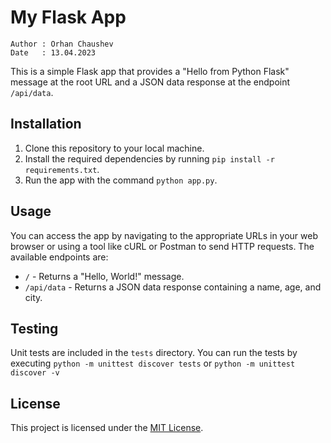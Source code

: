 # My Flask App

```text
Author : Orhan Chaushev
Date   : 13.04.2023
```

This is a simple Flask app that provides a "Hello from Python Flask" message at the root URL and a JSON data response at the endpoint `/api/data`.

## Installation

1. Clone this repository to your local machine.
2. Install the required dependencies by running `pip install -r requirements.txt`.
3. Run the app with the command `python app.py`.

## Usage

You can access the app by navigating to the appropriate URLs in your web browser or using a tool like cURL or Postman to send HTTP requests. The available endpoints are:

- `/` - Returns a "Hello, World!" message.
- `/api/data` - Returns a JSON data response containing a name, age, and city.

## Testing

Unit tests are included in the `tests` directory. You can run the tests by executing `python -m unittest discover tests` or `python -m unittest discover -v`

## License

This project is licensed under the [MIT License](https://opensource.org/licenses/MIT).

